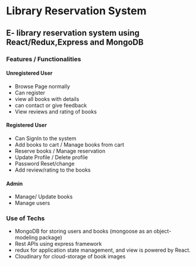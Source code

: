 # Library Reservation System
## E- library reservation system using React/Redux,Express and MongoDB

### Features / Functionalities

#### Unregistered User
* Browse Page normally
* Can register
* view all books with details
* can contact or give feedback
* View reviews and rating of books

#### Registered User
* Can SignIn to the system
* Add books to cart / Manage books from cart
* Reserve books / Manage reservation
* Update Profile / Delete profile
* Password Reset/change
* Add review/rating to the books
#### Admin
* Manage/ Update books
* Manage users

### Use of Techs
* MongoDB for storing users and books (mongoose as an object-modeling package)
* Rest APIs using express framework
* redux for application state management, and view is powered by React.
* Cloudinary for cloud-storage of book images